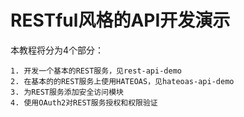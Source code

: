 # RESTful风格的API开发演示

本教程将分为4个部分：  

    1. 开发一个基本的REST服务，见rest-api-demo  
    2. 在基本的的REST服务上使用HATEOAS，见hateoas-api-demo  
    3. 为REST服务添加安全访问模块  
    4. 使用OAuth2对REST服务授权和权限验证  
    
    

